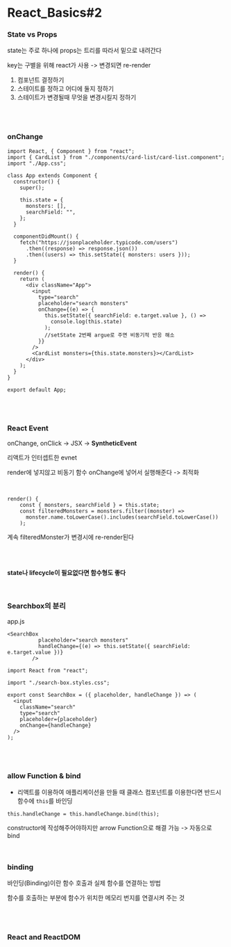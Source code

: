 # React_Basics#2

### State vs Props

state는 주로 하나에 props는 트리를 따라서 밑으로 내려간다

key는 구별을 위해 react가 사용 -> 변경되면 re-render

1. 컴포넌트 결정하기
2. 스테이트를 정하고 어디에 둘지 정하기
3. 스테이트가 변경될때 무엇을 변경시킬지 정하기

<br/>

<br/>

### onChange

```react
import React, { Component } from "react";
import { CardList } from "./components/card-list/card-list.component";
import "./App.css";

class App extends Component {
  constructor() {
    super();

    this.state = {
      monsters: [],
      searchField: "",
    };
  }

  componentDidMount() {
    fetch("https://jsonplaceholder.typicode.com/users")
      .then((response) => response.json())
      .then((users) => this.setState({ monsters: users }));
  }

  render() {
    return (
      <div className="App">
        <input
          type="search"
          placeholder="search monsters"
          onChange={(e) => {
            this.setState({ searchField: e.target.value }, () =>
              console.log(this.state)
            );
            //setState 2번째 argue로 주면 비동기적 반응 해소
          }}
        />
        <CardList monsters={this.state.monsters}></CardList>
      </div>
    );
  }
}

export default App;

```

<br/>

<br/>

### React Event

onChange, onClick -> JSX -> **SyntheticEvent**

리액트가 인터셉트한 evnet

render에 넣지않고 비동기 함수 onChange에 넣어서 실행해준다 -> 최적화

<br/>

```react
render() {
    const { monsters, searchField } = this.state;
    const filteredMonsters = monsters.filter((monster) =>
      monster.name.toLowerCase().includes(searchField.toLowerCase())
    );
```

계속 filteredMonster가 변경시에 re-render된다

<br/>

<br/>

**state나 lifecycle이 필요없다면 함수형도 좋다**

<br/>

### Searchbox의 분리

app.js

```react
<SearchBox
          placeholder="search monsters"
          handleChange={(e) => this.setState({ searchField: e.target.value })}
        />
```

```react
import React from "react";

import "./search-box.styles.css";

export const SearchBox = ({ placeholder, handleChange }) => (
  <input
    className="search"
    type="search"
    placeholder={placeholder}
    onChange={handleChange}
  />
);
```

<br/>

<Br/>

### allow Function & bind

- 리액트를 이용하여 애플리케이션을 만들 때 클래스 컴포넌트를 이용한다면 반드시 함수에 `this`를 바인딩

```react
this.handleChange = this.handleChange.bind(this);
```

constructor에 작성해주어야하지만 arrow Function으로 해결 가능 -> 자동으로 bind

<br/>

### binding

바인딩(Binding)이란 함수 호출과 실제 함수를 연결하는 방법

함수를 호출하는 부분에 함수가 위치한 메모리 번지를 연결시켜 주는 것

<br/>

<br/>

### React and ReactDOM

